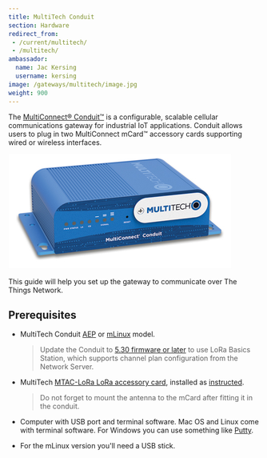 ```yaml
---
title: MultiTech Conduit
section: Hardware
redirect_from:
 - /current/multitech/
 - /multitech/
ambassador:
  name: Jac Kersing
  username: kersing
image: /gateways/multitech/image.jpg
weight: 900
---
```


The [MultiConnect® Conduit™](http://www.multitech.net/developer/products/multiconnect-conduit-platform/) is a configurable, scalable cellular communications gateway for industrial IoT applications. Conduit allows users to plug in two MultiConnect mCard™ accessory cards supporting wired or wireless interfaces.

![MultiTech Conduit](image.jpg)

This guide will help you set up the gateway to communicate over The Things Network.

## Prerequisites

* MultiTech Conduit [AEP](http://www.multitech.net/developer/software/aep/) or [mLinux](http://www.multitech.net/developer/software/mlinux/) model.

  > Update the Conduit to [5.30 firmware or later](http://www.multitech.net/developer/downloads/) to use LoRa Basics Station, which supports channel plan configuration from the Network Server.

* MultiTech [MTAC-LoRa LoRa accessory card](http://www.multitech.net/developer/products/accessory-cards/mtac-lora/), installed as [instructed](http://www.multitech.net/developer/products/accessory-cards/installing-an-accessory-card/).

  > Do not forget to mount the antenna to the mCard after fitting it in the conduit.
  
* Computer with USB port and terminal software. Mac OS and Linux come with terminal software. For Windows you can use something like [Putty](http://www.chiark.greenend.org.uk/~sgtatham/putty/download.html).
* For the mLinux version you'll need a USB stick.
